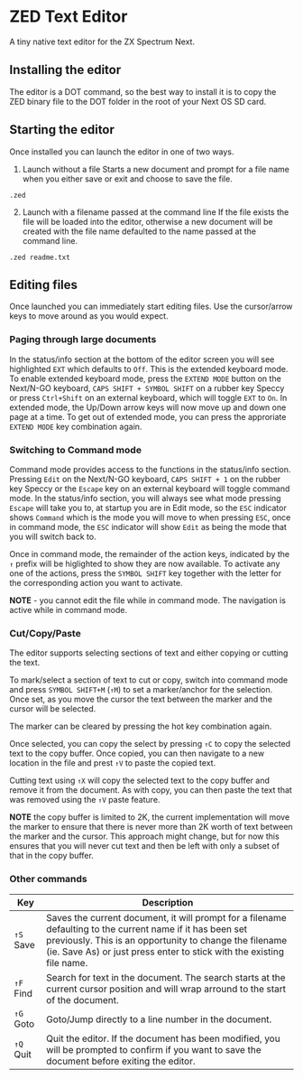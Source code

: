 # ZED Text Editor

A tiny native text editor for the ZX Spectrum Next.

## Installing the editor
The editor is a DOT command, so the best way to install it is to copy the ZED binary file to the DOT folder in the root of your Next OS SD card.

## Starting the editor
Once installed you can launch the editor in one of two ways.

1. Launch without a file
Starts a new document and prompt for a file name when you either save or exit and choose to save the file.
```
.zed
```

2. Launch with a filename passed at the command line
If the file exists the file will be loaded into the editor, otherwise a new document will be created with the file name defaulted to the name passed at the command line.
```
.zed readme.txt
```

## Editing files
Once launched you can immediately start editing files. Use the cursor/arrow keys to move around as you would expect.

### Paging through large documents
In the status/info section at the bottom of the editor screen you will see highlighted `EXT` which defaults to `Off`. This is the extended keyboard mode. To enable extended keyboard mode, press the `EXTEND MODE` button on the Next/N-GO keyboard, `CAPS SHIFT + SYMBOL SHIFT` on a rubber key Speccy or press `Ctrl+Shift` on an external keyboard, which will toggle `EXT` to `On`. In extended mode, the Up/Down arrow keys will now move up and down one page at a time. To get out of extended mode, you can press the approriate `EXTEND MODE` key combination again.

### Switching to Command mode
Command mode provides access to the functions in the status/info section. Pressing `Edit` on the Next/N-GO keyboard, `CAPS SHIFT + 1` on the rubber key Speccy or the `Escape` key on an external keyboard will toggle command mode. In the status/info section, you will always see what mode pressing `Escape` will take you to, at startup you are in Edit mode, so the `ESC` indicator shows `Command` which is the mode you will move to when pressing `ESC`, once in command mode, the `ESC` indicator will show `Edit` as being the mode that you will switch back to.

Once in command mode, the remainder of the action keys, indicated by the `↑` prefix will be higlighted to show they are now available. To activate any one of the actions, press the `SYMBOL SHIFT` key together with the letter for the corresponding action you want to activate.

**NOTE** - you cannot edit the file while in command mode. The navigation is active while in command mode.

### Cut/Copy/Paste
The editor supports selecting sections of text and either copying or cutting the text. 

To mark/select a section of text to cut or copy, switch into command mode and press `SYMBOL SHIFT+M` (`↑M`) to set a marker/anchor for the selection. Once set, as you move the cursor the text between the marker and the cursor will be selected.

The marker can be cleared by pressing the hot key combination again.

Once selected, you can copy the select by pressing `↑C` to copy the selected text to the copy buffer. Once copied, you can then navigate to a new location in the file and prest `↑V` to paste the copied text.

Cutting text using `↑X` will copy the selected text to the copy buffer and remove it from the document. As with copy, you can then paste the text that was removed using the `↑V` paste feature.

**NOTE** the copy buffer is limited to 2K, the current implementation will move the marker to ensure that there is never more than 2K worth of text between the marker and the cursor. This approach might change, but for now this ensures that you will never cut text and then be left with only a subset of that in the copy buffer.

### Other commands

|Key|Description|
|---|-----------|
| `↑S` Save | Saves the current document, it will prompt for a filename defaulting to the current name if it has been set previously. This is an opportunity to change the filename (ie. Save As) or just press enter to stick with the existing file name.
| `↑F` Find | Search for text in the document. The search starts at the current cursor position and will wrap arround to the start of the document. 
| `↑G` Goto | Goto/Jump directly to a line number in the document. 
| `↑Q` Quit | Quit the editor. If the document has been modified, you will be prompted to confirm if you want to save the document before exiting the editor.
